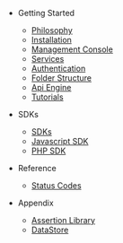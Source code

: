 - Getting Started
    - [Philosophy](/docs/{{version}}/philosophy)
    - [Installation](/docs/{{version}}/installation)
    - [Management Console](/docs/{{version}}/management-console)
    - [Services](/docs/{{version}}/service)
    - [Authentication](/docs/{{version}}/auth)
    - [Folder Structure](/docs/{{version}}/folder-structure)
    - [Api Engine](/docs/{{version}}/api-engine)
    - [Tutorials](/docs/{{version}}/tutorials)
    
- SDKs
    - [SDKs](/docs/{{version}}/SDKs)
    - [Javascript SDK](/docs/{{version}}/SDKs)
    - [PHP SDK](/docs/{{version}}/SDKs)

- Reference
    - [Status Codes](/docs/{{version}}/status-code)

- Appendix
	- [Assertion Library](/docs/{{version}}/assertions)	
	- [DataStore](/docs/{{version}}/assertions)	

